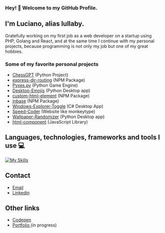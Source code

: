 ### Hey! 👋 Welcome to my GitHub Profile.
## I'm Luciano, alias lullaby.

Gratefully working on my first job as a web developer on a startup using PHP, Golang and React, and at the same time I continue with my personal projects, because programming is not only my job but one of my great hobbies.

### Some of my favorite personal projects

- [ChessGPT](https://github.com/lullaby6/ChessGPT) (Python Project)
- [express-dir-routing](https://github.com/lullaby6/express-dir-routing) (NPM Package)
- [Pyxes.py](https://github.com/lullaby6/Pyxes.py) (Python Game Engine)
- [Desktop-Emojis](https://github.com/lullaby6/Desktop-Emojis) (Python Desktop app)
- [custom-html-element](https://github.com/lullaby6/custom-html-element) (NPM Package)
- [jnbase](https://github.com/lullaby6/jnbase) (NPM Package)
- [Windows-Explorer-Toggle](https://github.com/lullaby6/Windows-Explorer-Toggle) (C# Desktop App)
- [Speed-Coder](https://lullaby6.github.io/Speed-Coder/) (Website like monkeytype)
- [Wallpaper-Randomizer](https://github.com/lullaby6/Wallpaper-Randomizer) (Python Desktop app)
- [html-component](https://github.com/lullaby6/html-component) (JavaScript Library)

## Languages, technologies, frameworks and tools I use 💻
[![My Skills](https://skillicons.dev/icons?i=js,html,css,nodejs,express,prisma,react,svelte,astro,tailwind,golang,php,java,cs,python,fastapi,django,flask,mysql,postgresql,mongodb,git,docker,postman)](https://skillicons.dev)

## Contact
- [Email](mailto:lucianobrumer5@gmail.com)
- [Linkedin](https://linkedin.com/in/luciano-brumer/)

## Other links
- [Codepen](https://codepen.io/lucianobrumer)
- [Portfolio ](https://lullaby6.github.io) (in progress)
